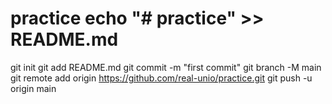 # practice echo "# practice" >> README.md
git init
git add README.md
git commit -m "first commit"
git branch -M main
git remote add origin https://github.com/real-unio/practice.git
git push -u origin main
